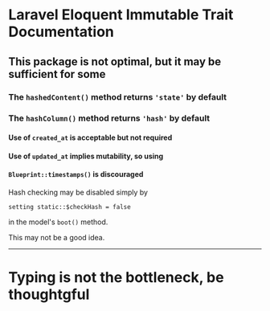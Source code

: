 # Laravel Eloquent Immutable Trait Documentation

## This package is not optimal, but it may be sufficient for some

### The `hashedContent()` method returns `'state'` by default

### The `hashColumn()` method returns `'hash'` by default
  
#### Use of `created_at` is acceptable but not required

#### Use of `updated_at` implies mutability, so using

#### `Blueprint::timestamps()` is discouraged

Hash checking may be disabled simply by

`setting static::$checkHash = false`

in the model's `boot()` method.

This may not be a good idea.

-----

# Typing is not the bottleneck, be thoughtgful
